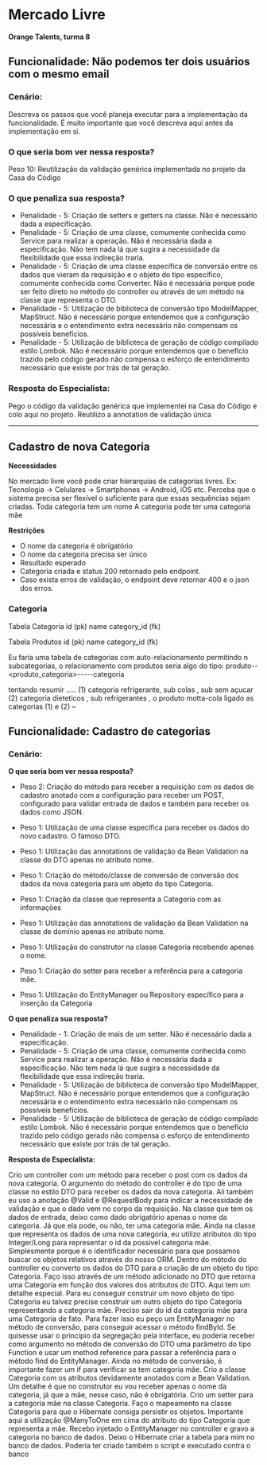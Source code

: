 # Mercado Livre 
<b> Orange Talents, turma 8 </b>


## Funcionalidade: Não podemos ter dois usuários com o mesmo email

### Cenário:
Descreva os passos que você planeja executar para a implementação da funcionalidade. É muito importante que você descreva aqui antes da implementação em si.

### O que seria bom ver nessa resposta?
Peso 10: Reutilização da validação genérica implementada no projeto da Casa do Código

### O que penaliza sua resposta?

* Penalidade - 5: Criação de setters e getters na classe. Não é necessário dada a especificação.
* Penalidade - 5: Criação de uma classe, comumente conhecida como Service para realizar a operação. Não é necessária dada a especificação. Não tem nada lá que sugira a necessidade da flexibilidade que essa indireção traria.
* Penalidade - 5: Criação de uma classe específica de conversão entre os dados que vieram da requisição e o objeto do tipo específico, comumente conhecida como Converter. Não é necessária porque pode ser feito direto no método do controller ou através de um método na classe que representa o DTO.
* Penalidade - 5: Utilização de biblioteca de conversão tipo ModelMapper, MapStruct. Não é necessário porque entendemos que a configuração necessária e o entendimento extra necessário não compensam os possíveis benefícios.
* Penalidade - 5: Utilização de biblioteca de geração de código compilado estilo Lombok. Não é necessário porque entendemos que o benefício trazido pelo código gerado não compensa o esforço de entendimento necessário que existe por trás de tal geração.

### Resposta do Especialista:

Pego o código da validação genérica que implementei na Casa do Código e colo aqui no projeto.
Reutilizo a annotation de validação única

________
## Cadastro de nova Categoria

<b>Necessidades</b>

No mercado livre você pode criar hierarquias de categorias livres. 
Ex: Tecnologia -> Celulares -> Smartphones -> Android, iOS etc. 
Perceba que o sistema precisa ser flexível o suficiente para que essas sequências sejam criadas.
Toda categoria tem um nome
A categoria pode ter uma categoria mãe

<b>Restrições</b>

* O nome da categoria é obrigatório
* O nome da categoria precisa ser único
* Resultado esperado
* Categoria criada e status 200 retornado pelo endpoint.
* Caso exista erros de validação, o endpoint deve retornar 400 e o json dos erros.

### Categoria

Tabela Categoria
id (pk)
name
category_id (fk)

Tabela Produtos
id (pk)
name
category_id (fk)

Eu faria uma tabela de categorias com auto-relacionamento 
permitindo n subcategorias, o relacionamento com produtos 
seria algo do tipo: 
produto--<produto_categoria>-----categoria

tentando resumir ..... 
(1) categoria refrigerante, sub colas , sub sem açucar 
(2) categoria dieteticos , sub refrigerantes , o produto motta-cola 
ligado as categorias (1) e (2) – 


## Funcionalidade: Cadastro de categorias



### Cenário:

<b>O que seria bom ver nessa resposta?</b>

* Peso 2: Criação do método para receber a requisição com os dados de cadastro anotado com a configuração para receber 
um POST, configurado para validar entrada de dados e também para receber os dados como JSON.
* Peso 1: Utilização de uma classe específica para receber os dados do novo cadastro. O famoso DTO.
* Peso 1: Utilização das annotations de validação da Bean Validation na classe do DTO apenas no atributo nome.
* Peso 1: Criação do método/classe de conversão de conversão dos dados da nova categoria para um objeto do tipo Categoria.
* Peso 1: Criação da classe que representa a Categoria com as informações
* Peso 1: Utilização das annotations de validação da Bean Validation na classe de domínio apenas no atributo nome.
* Peso 1: Utilização do construtor na classe Categoria recebendo apenas o nome.
 
* Peso 1: Criação do setter para receber a referência para a categoria mãe.

* Peso 1: Utilização do EntityManager ou Repository específico para a inserção da Categoria

<b>O que penaliza sua resposta?</b>

* Penalidade - 1: Criação de mais de um setter. Não é necessário dada a especificação.
* Penalidade - 5: Criação de uma classe, comumente conhecida como Service para realizar a operação. Não é necessária dada a especificação. Não tem nada lá que sugira a necessidade da flexibilidade que essa indireção traria.
* Penalidade - 5: Utilização de biblioteca de conversão tipo ModelMapper, MapStruct. Não é necessário porque entendemos que a configuração necessária e o entendimento extra necessário não compensam os possíveis benefícios.
* Penalidade - 5: Utilização de biblioteca de geração de código compilado estilo Lombok. Não é necessário porque entendemos que o benefício trazido pelo código gerado não compensa o esforço de entendimento necessário que existe por trás de tal geração.

<b>Resposta do Especialista:</b>

Crio um controller com um método para receber o post com os dados da nova categoria.
O argumento do método do controller é do tipo de uma classe no estilo DTO para receber os dados da nova categoria. Ali também eu uso a anotação @Valid e @RequestBody para indicar a necessidade de validação e que o dado vem no corpo da requisição.
Na classe que tem os dados de entrada, deixo como dado obrigatório apenas o nome da categoria. Já que ela pode, ou não, ter uma categoria mãe.
Ainda na classe que representa os dados de uma nova categoria, eu utilizo atributos do tipo Integer/Long para representar o id da possível categoria mãe. Simplesmente porque é o identificador necessário para que possamos buscar os objetos relativos através do nosso ORM.
Dentro do método do controller eu converto os dados do DTO para a criação de um objeto do tipo Categoria. Faço isso através de um método adicionado no DTO que retorna uma Categoria em função dos valores dos atributos do DTO. Aqui tem um detalhe especial. Para eu conseguir construir um novo objeto do tipo Categoria eu talvez precise construir um outro objeto do tipo Categoria representando a categoria mãe. Preciso sair do id da categoria mãe para uma Categoria de fato. Para fazer isso eu peço um EntityManager no método de conversão, para conseguir acessar o método findById. Se quisesse usar o princípio da segregação pela interface, eu poderia receber como argumento no método de conversão do DTO uma parâmetro do tipo Function e usar um method reference para passar a referência para o método find do EntityManager.
Ainda no método de conversão, é importante fazer um if para verificar se tem categoria mãe.
Crio a classe Categoria com os atributos devidamente anotados com a Bean Validation. Um detalhe é que no construtor eu vou receber apenas o nome da categoria, já que a mãe, nesse caso, não é obrigatória.
Crio um setter para a categoria mãe na classe Categoria.
Faço o mapeamento na classe Categoria para que o Hibernate consiga persistir os objetos. Importante aqui a utilização @ManyToOne em cima do atributo do tipo Categoria que representa a mãe.
Recebo injetado o EntityManager no controller e gravo a categoria no banco de dados.
Deixo o Hibernate criar a tabela para mim no banco de dados. Poderia ter criado também o script e executado contra o banco